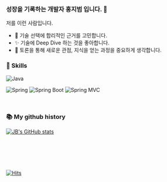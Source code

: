 ### 성장을 기록하는 개발자 홍지범 입니다. 👋
저를 이런 사람입니다.

- 🤔 기술 선택에 합리적인 근거를 고민합니다.
- ✨ 기술에 Deep Dive 하는 것을 좋아합니다.
- 💬 토론을 통해 새로운 관점, 지식을 얻는 과정을 중요하게 생각합니다.

### 🔨 Skills

![Java](https://img.shields.io/badge/-Java-007396?logo=java&logoColor=white)


![Spring](https://img.shields.io/badge/Spring-6DB33F.svg?&flat&logo=Spring&logoColor=white)
![Spring Boot](https://img.shields.io/badge/-Spring%20Boot-6DB33F?logo=spring%20boot&logoColor=white)
![Spring MVC](https://img.shields.io/badge/-Spring%20MVC-6DB33F)


<br/>

### 📚 My github history
[![JB's GitHub stats](https://github-readme-stats.vercel.app/api?username=JB)](https://github.com/anuraghazra/github-readme-stats)



<br/>
<br/><br/><br/>

[![Hits](https://hits.seeyoufarm.com/api/count/incr/badge.svg?url=https%3A%2F%2Fgithub.com%2Ff-lab-dev&count_bg=%233D96C8&title_bg=%23555555&icon=&icon_color=%23E7E7E7&title=hits&edge_flat=false)](https://hits.seeyoufarm.com)


